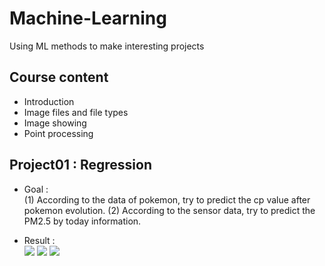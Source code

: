 # Machine-Learning
Using ML methods to make interesting projects
>
## Course content
- Introduction
- Image files and file types
- Image showing
- Point processing
>

## Project01 : Regression
- Goal :       
(1) According to the data of pokemon, try to predict the cp value after pokemon evolution.
(2) According to the sensor data, try to predict the PM2.5 by today information.
>
- Result :      
![](https://github.com/tailer954/Machine-Learning/blob/master/01_Regression/Image/Regression%20(One%20Order).png)
![](https://github.com/tailer954/Machine-Learning/blob/master/01_Regression/Image/Regression%20(Second%20Order).png)
![](https://github.com/tailer954/Machine-Learning/blob/master/01_Regression/Image/Regression%20(Third%20Order).png)
>
